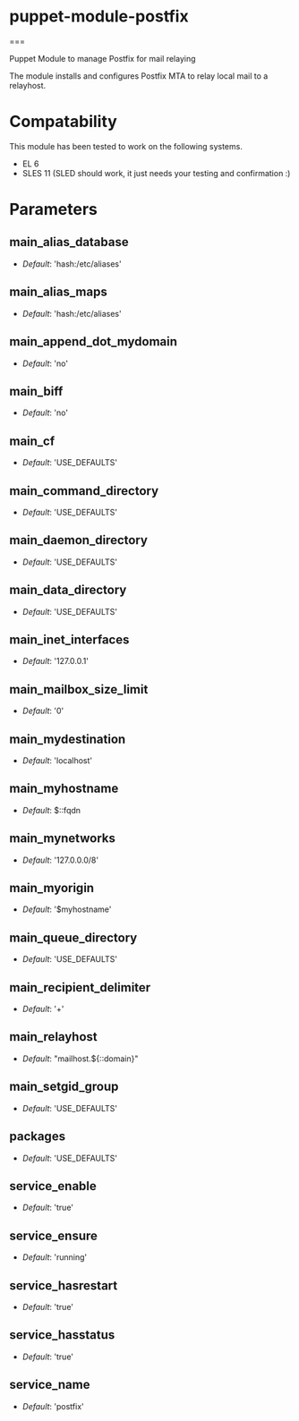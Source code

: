 # puppet-module-postfix #
===

Puppet Module to manage Postfix for mail relaying

The module installs and configures Postfix MTA to relay local mail to a relayhost.

# Compatability #

This module has been tested to work on the following systems.

 * EL 6
 * SLES 11 (SLED should work, it just needs your testing and confirmation :)


# Parameters #

main_alias_database
-------------------
- *Default*: 'hash:/etc/aliases'


main_alias_maps
---------------
- *Default*: 'hash:/etc/aliases'


main_append_dot_mydomain
------------------------
- *Default*: 'no'


main_biff
---------
- *Default*: 'no'


main_cf
-------
- *Default*: 'USE_DEFAULTS'


main_command_directory
----------------------
- *Default*: 'USE_DEFAULTS'


main_daemon_directory
---------------------
- *Default*: 'USE_DEFAULTS'


main_data_directory
-------------------
- *Default*: 'USE_DEFAULTS'


main_inet_interfaces
--------------------
- *Default*: '127.0.0.1'


main_mailbox_size_limit
-----------------------
- *Default*: '0'


main_mydestination
------------------
- *Default*: 'localhost'


main_myhostname
---------------
- *Default*: $::fqdn


main_mynetworks
---------------
- *Default*: '127.0.0.0/8'


main_myorigin
-------------
- *Default*: '$myhostname'


main_queue_directory
--------------------
- *Default*: 'USE_DEFAULTS'


main_recipient_delimiter
------------------------
- *Default*: '+'


main_relayhost
--------------
- *Default*: "mailhost.${::domain}"


main_setgid_group
-----------------
- *Default*: 'USE_DEFAULTS'


packages
--------
- *Default*: 'USE_DEFAULTS'


service_enable
--------------
- *Default*: 'true'


service_ensure
--------------
- *Default*: 'running'


service_hasrestart
------------------
- *Default*: 'true'


service_hasstatus
-----------------
- *Default*: 'true'


service_name
------------
- *Default*: 'postfix'
